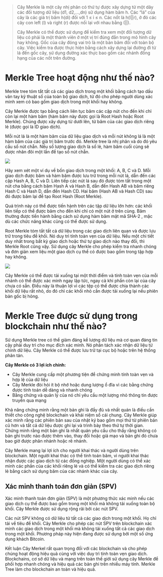 > Cây Merkle là một cây nhị phân có thứ tự được xây dựng từ một dãy các đối tượng dữ liệu (d1, d2,...,dn) sử dụng hàm băm h. Các “lá” của cây là các giá trị băm h(di) đối với 1 ≤ i ≤ n. Các nốt là h(l||r), ở đó các cây con left (l) và right (r) được nối lại với nhau bằng (||).
> 
> Cây Merkle có thể được sử dụng để kiểm tra xem một đối tượng dữ liệu có phải là một thành viên ở một vị trí đúng đắn trong mô hình cây hay không. Gốc của cây đóng vai trò là một bản băm đối với toàn bộ cây. Việc kiểm tra được thực hiện bằng cách xây dựng lại đường đi từ lá đến gốc cây, sử dụng đường xác thực bao gồm các nhánh đồng hạng của các nốt trên đường.

# Merkle Tree hoạt động như thế nào?

Merkle tree tóm tắt tất cả các giao dịch trong một khối bằng cách tạo dấu vân tay kỹ thuật số của toàn bộ  giao dịch, từ đó cho phép người dùng xác minh xem có bao gồm giao dịch trong một khối hay không.

Cây Merkle được tạo bằng cách liên tục băm các cặp nút cho đến khi chỉ còn lại một hàm băm (hàm băm này được gọi là Root Hash hoặc Root Merkle). Chúng được xây dựng từ dưới lên, từ băm của các giao dịch riêng lẻ (được gọi là ID giao dịch).

Mỗi nút lá là một hàm băm của dữ liệu giao dịch và mỗi nút không lá là một hàm băm của các giá trị băm trước đó. Merkle tree là nhị phân và do đó yêu cầu số nút chẵn. Nếu số lượng giao dịch là số lẻ, hàm băm cuối cùng sẽ được nhân đôi một lần để tạo số nút chẵn.

![](https://images.viblo.asia/ac2dd744-6c91-41e2-a9e8-8243350939fe.jpg)

Hãy xem xét một ví dụ về bốn giao dịch trong một khối: A, B, C và D. Mỗi giao dịch được băm và hàm băm được lưu trữ trong mỗi nút lá, dẫn đến các cặp Hash A, B, C và D. Liên tiếp các nút lá sau đó được tóm tắt trong một nút cha bằng cách băm Hash A và Hash B, dẫn đến Hash AB và băm riêng Hash C và Hash D, dẫn đến Hash CD. Hai băm (Hash AB và Hash CD) sau đó được băm lại để tạo Root Hash (Root Merkle).

Quá trình này có thể được tiến hành trên các tập dữ liệu lớn hơn: các khối liên tiếp có thể được băm cho đến khi chỉ có một nút ở trên cùng. Băm thường được tiến hành bằng cách sử dụng hàm băm mật mã SHA-2 , mặc dù các chức năng khác cũng có thể được sử dụng.

Root Merkle tóm tắt tất cả dữ liệu trong các giao dịch liên quan và được lưu trữ trong tiêu đề khối. Nó duy trì tính toàn vẹn của dữ liệu. Nếu một chi tiết duy nhất trong bất kỳ giao dịch hoặc thứ tự giao dịch nào thay đổi, thì Merkle Root cũng vậy. Sử dụng cây Merkle cho phép kiểm tra nhanh chóng và đơn giản xem liệu một giao dịch cụ thể có được bao gồm trong tập hợp hay không.

![](https://images.viblo.asia/67357fa1-8eb7-4fa5-8026-80ebaac6c14c.png)

Cây Merkle có thể được tải xuống tại một thời điểm và tính toàn vẹn của mỗi nhánh có thể được xác minh ngay lập tức, ngay cả khi phần còn lại của cây chưa có sẵn. Điều này là thuận lợi vì các tệp có thể được chia thành các khối dữ liệu rất nhỏ, do đó chỉ các khối nhỏ cần được tải xuống lại nếu phiên bản gốc bị hỏng.

# Merkle Tree được sử dụng trong blockchain như thế nào?
Sử dụng Merkle tree có thể giảm đáng kể lượng dữ liệu mà cơ quan đáng tin cậy phải duy trì cho mục đích xác minh. Nó phân tách xác nhận dữ liệu từ chính dữ liệu. Cây Merkle có thể được lưu trữ tại cục bộ hoặc trên hệ thống phân tán.

**Cây Merkle có 3 lợi ích chính:**

* Cây Merkle cung cấp một phương tiện để chứng minh tính toàn vẹn và hợp lệ của dữ liệu
* Cây Merkle đòi hỏi ít bộ nhớ hoặc dung lượng ổ đĩa vì các bằng chứng được tính toán dễ dàng và nhanh chóng
* Bằng chứng và quản lý của nó chỉ yêu cầu một lượng nhỏ thông tin được truyền qua mạng


Khả năng chứng minh rằng một bản ghi là đầy đủ và nhất quán là điều cần thiết cho công nghệ blockchain và khái niệm sổ cái chung. Cây Merkle giúp xác minh rằng các phiên bản sau của nhật ký bao gồm mọi thứ từ phiên bản cũ hơn và tất cả dữ liệu được ghi lại và trình bày theo thứ tự thời gian. Chứng minh rằng một bản ghi là nhất quán yêu cầu cho thấy rằng không có bản ghi trước nào được thêm vào, thay đổi hoặc giả mạo và bản ghi đó chưa bao giờ được phân nhánh hoặc rẽ nhánh.

Cây Merkle mang lại lợi ích cho người khai thác và người dùng trên blockchain. Một người khai thác có thể tính toán băm, vì người khai thác nhận được các giao dịch từ các đồng nghiệp. Một người dùng có thể xác minh các phần của các khối riêng lẻ và có thể kiểm tra các giao dịch riêng lẻ bằng cách sử dụng băm của các nhánh khác của cây.

## Xác minh thanh toán đơn giản (SPV)

Xác minh thanh toán đơn giản (SPV) là một phương thức xác minh nếu các giao dịch cụ thể được bao gồm trong một khối mà không tải xuống toàn bộ khối. Cây Merkle được sử dụng rộng rãi bởi các nút SPV.

Các nút SPV không có dữ liệu từ tất cả các giao dịch trong một khối. Họ chỉ tải về tiêu đề khối. Cây Merkle cho phép các nút SPV trên blockchain xác minh các giao dịch trong một khối mà không tải xuống tất cả các giao dịch trong một khối. Phương pháp này hiện đang được sử dụng bởi một số ứng dụng khách Bitcoin.

Kết luận
Cây Merkel rất quan trọng đối với các blockchain và cho phép chúng hoạt động hiệu quả cùng với việc duy trì tính toàn vẹn giao dịch. Blockchains, cơ sở dữ liệu và mạng trên toàn thế giới sử dụng cây Merkle để phối hợp nhanh chóng và hiệu quả các bản ghi trên nhiều máy tính. Merkle Tree làm cho blockchain an toàn và hiệu quả.